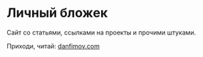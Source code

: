 # Личный бложек

Сайт со статьями, ссылками на проекты и прочими штуками.

Приходи, читай: [danfimov.com](https://danfimov.com)
